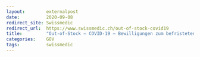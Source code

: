 ```yaml
---
layout:        externalpost
date:          2020-09-08
redirect_site: Swissmedic
redirect_url:  https://www.swissmedic.ch/out-of-stock-covid19
title:         "Out-of-Stock – COVID-19 – Bewilligungen zum befristeten Import und Vertrieb von Humanarzneimitteln – Update"
categories:    GOV
tags:          swissmedic
---
```

